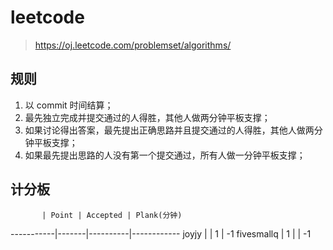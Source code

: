 # leetcode

 > https://oj.leetcode.com/problemset/algorithms/

## 规则

1. 以 commit 时间结算；
2. 最先独立完成并提交通过的人得胜，其他人做两分钟平板支撑；
3. 如果讨论得出答案，最先提出正确思路并且提交通过的人得胜，其他人做两分钟平板支撑；
4. 如果最先提出思路的人没有第一个提交通过，所有人做一分钟平板支撑；

## 计分板

           | Point | Accepted | Plank(分钟)
-----------|-------|----------|------------
joyjy      |       | 1        | -1
fivesmallq | 1     |          | -1